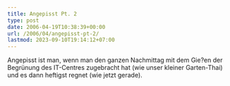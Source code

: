 ```yaml
---
title: Angepisst Pt. 2
type: post
date: 2006-04-19T10:38:39+00:00
url: /2006/04/angepisst-pt-2/
lastmod: 2023-09-10T19:14:12+07:00
---
```

Angepisst ist man, wenn man den ganzen Nachmittag mit dem Gie?en der Begrünung des IT-Centres zugebracht hat (wie unser kleiner Garten-Thai) und es dann heftigst regnet (wie jetzt gerade).
